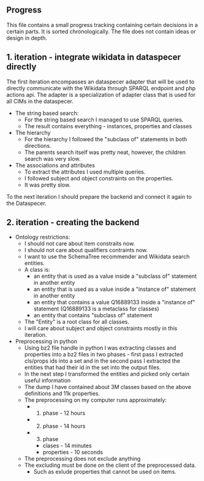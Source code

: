 ## Progress

This file contains a small progress tracking containing certain decisions in a certain parts.
It is sorted chronologically.
The file does not contain ideas or design in depth.

## 1. iteration - integrate wikidata in dataspecer directly 

The first iteration encompasses an dataspecer adapter that will be used to directly communicate with the Wikidata through SPARQL endpoint and php actions api.
The adapter is a specialization of adapter class that is used for all CIMs in the dataspecer.

- The string based search:
  - For the string based search I managed to use SPARQL queries. 
  - The result contains everything - instances, properties and classes
- The hierarchy
  - For the hierarchy I followed the "subclass of" statements in both directions.
  - The parents search itself was pretty neat, however, the children search was very slow.
- The associations and attributes
  - To extract the attributes I used multiple queries.
  - I followed subject and object constraints on the properties.
  - It was pretty slow.

To the next iteration I should prepare the backend and connect it again to the Dataspecer.

## 2. iteration - creating the backend 

- Ontology restrictions:
  - I should not care about item constraits now.
  - I should not care about qualifiers contraints now.
  - I want to use the SchemaTree recommender and Wikidata search entities.
  - A class is:
    - an entity that is used as a value inside a "subclass of" statement in another entity
    - an entity that is used as a value inside a "instance of" statement in another entity
    - an entity that contains a value Q16889133 inside a "instance of" statement (Q16889133 is a metaclass for classes)
    - an entity that contains "subclass of" statement
  - The "Entity" is a root class for all classes.
  - I will care about subject and object constraints mostly in this iteration.
- Preprocessing in python
  - Using bz2 file handle in python I was extracting classes and properties into a bz2 files in two phases - first pass I extracted cls/props ids into a set and in the second pass I extracted the entities that had their id in the set into the output files.
  - In the next step I transformed the entities and picked only certain useful information
  - The dump I have contained about 3M classes based on the above definitions and 11k properties.
  - The preprocessing on my computer runs approximately:
    - 1. phase - 12 hours
    - 2. phase - 14 hours
    - 3. phase 
      - clases - 14 minutes
      - properties - 10 seconds
  - The preprocessing does not exclude anything
  - The excluding must be done on the client of the preprocessed data.
    - Such as exlude properties that cannot be used on items.

